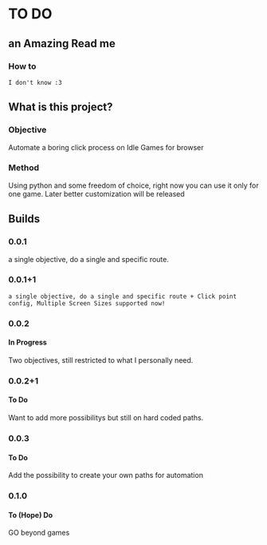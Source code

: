# TO DO

## an Amazing Read me

### How to

    I don't know :3

## What is this project?

### Objective

Automate a boring click process on Idle Games for browser

### Method

Using python and some freedom of choice, right now you can use it only for one game.
Later better customization will be released

## Builds

### 0.0.1

 a single objective, do a single and specific route.

### 0.0.1+1

    a single objective, do a single and specific route + Click point config, Multiple Screen Sizes supported now!

### 0.0.2

#### In Progress

Two objectives, still restricted to what I personally need.

### 0.0.2+1

#### To Do

Want to add more possibilitys but still on hard coded paths.

### 0.0.3

#### To Do

Add the possibility to create your own paths for automation

### 0.1.0

#### To (Hope) Do

GO beyond games

